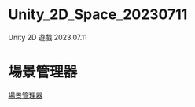 # Unity_2D_Space_20230711
 Unity 2D 遊戲 2023.07.11

# 場景管理器
[場景管理器](Assets/Scripts/SceneManager.cs "場景管理器連結")